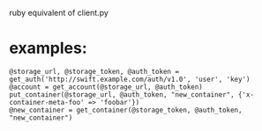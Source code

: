 ruby equivalent of client.py

examples:
=========
	@storage_url, @storage_token, @auth_token = get_auth('http://swift.example.com/auth/v1.0', 'user', 'key')
	@account = get_account(@storage_url, @auth_token)
	put_container(@storage_url, @auth_token, "new_container", {'x-container-meta-foo' => 'foobar'})
	@new_container = get_container(@storage_token, @auth_token, "new_container")
